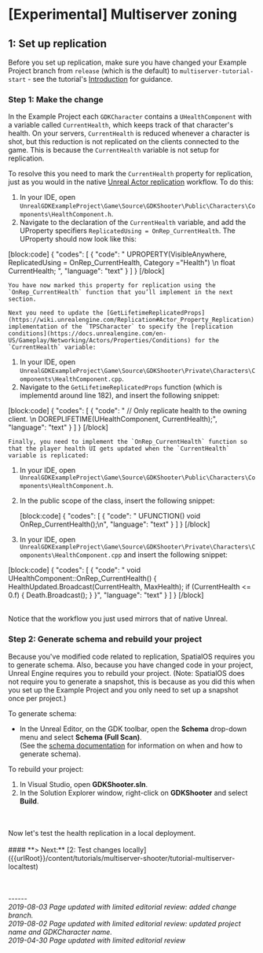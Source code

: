 

#  \[Experimental\] Multiserver zoning
## 1: Set up replication

Before you set up replication, make sure you have changed your Example Project branch from `release` (which is the default) to `multiserver-tutorial-start` - see the tutorial's [Introduction]({{urlRoot}}/content/tutorials/multiserver-shooter/tutorial-multiserver-intro#change-your-branch-of-the-example-project) for guidance.

### Step 1: Make the change
In the Example Project each `GDKCharacter` contains a `UHealthComponent` with a variable called `CurrentHealth`, which keeps track of that character's health. On your servers, `CurrentHealth` is reduced whenever a character is shot, but this reduction is not replicated on the clients connected to the game. This is because the `CurrentHealth` variable is not setup for replication.

To resolve this you need to mark the `CurrentHealth` property for replication, just as you would in the native [Unreal Actor replication](https://docs.unrealengine.com/en-us/Resources/ContentExamples/Networking/1_1) workflow. To do this:

1. In your IDE, open `UnrealGDKExampleProject\Game\Source\GDKShooter\Public\Characters\Components\HealthComponent.h`.
1. Navigate to the declaration of the `CurrentHealth` variable, and add the UProperty specifiers `ReplicatedUsing = OnRep_CurrentHealth`. The UProperty should now look like this:

[block:code]
{
  "codes": [
  {
      "code": "    UPROPERTY(VisibleAnywhere, ReplicatedUsing = OnRep_CurrentHealth, Category =\"Health\") \n float CurrentHealth; ",
      "language": "text"
    }
  ]
}
[/block]

    You have now marked this property for replication using the `OnRep_CurrentHealth` function that you’ll implement in the next section.
    
    Next you need to update the [GetLifetimeReplicatedProps](https://wiki.unrealengine.com/Replication#Actor_Property_Replication) implementation of the `TPSCharacter` to specify the [replication conditions](https://docs.unrealengine.com/en-US/Gameplay/Networking/Actors/Properties/Conditions) for the `CurrentHealth` variable:

1. In your IDE, open `UnrealGDKExampleProject\Game\Source\GDKShooter\Private\Characters\Components\HealthComponent.cpp`.
1. Navigate to the `GetLifetimeReplicatedProps` function (which is implementd around line 182), and insert the following snippet:

[block:code]
{
  "codes": [
  {
      "code": "    // Only replicate health to the owning client. \n DOREPLIFETIME(UHealthComponent, CurrentHealth);",
      "language": "text"
    }
  ]
}
[/block]

    Finally, you need to implement the `OnRep_CurrentHealth` function so that the player health UI gets updated when the `CurrentHealth` variable is replicated:

1. In your IDE, open `UnrealGDKExampleProject\Game\Source\GDKShooter\Public\Characters\Components\HealthComponent.h`.
1. In the public scope of the class, insert the following snippet:

    [block:code]
{
  "codes": [
  {
      "code": "	
        UFUNCTION()
        void OnRep_CurrentHealth();\n",
      "language": "text"
    }
  ]
}
[/block]

1. In your IDE, open `UnrealGDKExampleProject\Game\Source\GDKShooter\Private\Characters\Components\HealthComponent.cpp` and insert the following snippet:

[block:code]
{
  "codes": [
  {
      "code": "    void UHealthComponent::OnRep_CurrentHealth()
    {
	    HealthUpdated.Broadcast(CurrentHealth, MaxHealth);
	    if (CurrentHealth <= 0.f)
	    {
		    Death.Broadcast();
	    }
    }",
      "language": "text"
    }
  ]
}
[/block]

</br>
Notice that the workflow you just used mirrors that of native Unreal.

### Step 2: Generate schema and rebuild your project
Because you've modified code related to replication, SpatialOS requires you to generate schema. Also, because you have changed code in your project, Unreal Engine requires you to rebuild your project. (Note: SpatialOS does not require you to generate a snapshot, this is because as you did this when you set up the Example Project and you only need to set up a snapshot once per project.) </br>

To generate schema:

* In the Unreal Editor, on the GDK toolbar, open the **Schema** drop-down menu and select **Schema (Full Scan)**.</br>
(See the [schema documentation]({{urlRoot}}/content/how-to-use-schema#how-to-generate-schema) for information on when and how to generate schema). 

To rebuild your project:

1. In Visual Studio, open **GDKShooter.sln**.
1. In the Solution Explorer window, right-click on **GDKShooter** and select **Build**.	

</br>
</br>
Now let's test the health replication in a local deployment.
</br>
</br>
#### **> Next:** [2: Test changes locally]({{urlRoot}}/content/tutorials/multiserver-shooter/tutorial-multiserver-localtest)
<br/>
<br/>


<br/>------<br/>
_2019-08-03 Page updated with limited editorial review: added change branch._</br>
_2019-08-02 Page updated with limited editorial review: updated project name and GDKCharacter name._</br>
_2019-04-30 Page updated with limited editorial review_
